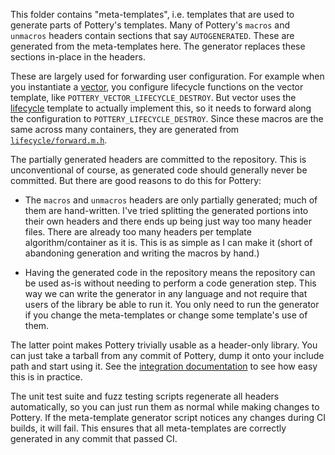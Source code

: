 This folder contains "meta-templates", i.e. templates that are used to generate parts of Pottery's templates. Many of Pottery's `macros` and `unmacros` headers contain sections that say `AUTOGENERATED`. These are generated from the meta-templates here. The generator replaces these sections in-place in the headers.

These are largely used for forwarding user configuration. For example when you instantiate a [vector](../include/pottery/vector/), you configure lifecycle functions on the vector template, like `POTTERY_VECTOR_LIFECYCLE_DESTROY`. But vector uses the [lifecycle](../include/pottery/lifecycle/) template to actually implement this, so it needs to forward along the configuration to `POTTERY_LIFECYCLE_DESTROY`. Since these macros are the same across many containers, they are generated from [`lifecycle/forward.m.h`](lifecycle/forward.m.h).

The partially generated headers are committed to the repository. This is unconventional of course, as generated code should generally never be committed. But there are good reasons to do this for Pottery:

- The `macros` and `unmacros` headers are only partially generated; much of them are hand-written. I've tried splitting the generated portions into their own headers and there ends up being just way too many header files. There are already too many headers per template algorithm/container as it is. This is as simple as I can make it (short of abandoning generation and writing the macros by hand.)

- Having the generated code in the repository means the repository can be used as-is without needing to perform a code generation step. This way we can write the generator in any language and not require that users of the library be able to run it. You only need to run the generator if you change the meta-templates or change some template's use of them.

The latter point makes Pottery trivially usable as a header-only library. You can just take a tarball from any commit of Pottery, dump it onto your include path and start using it. See the [integration documentation](../docs/integration.md) to see how easy this is in practice.

The unit test suite and fuzz testing scripts regenerate all headers automatically, so you can just run them as normal while making changes to Pottery. If the meta-template generator script notices any changes during CI builds, it will fail. This ensures that all meta-templates are correctly generated in any commit that passed CI.
